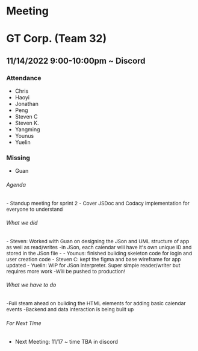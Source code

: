 # Meeting

# GT Corp. (Team 32)

## 11/14/2022 9:00-10:00pm ~ Discord

### **Attendance**

- Chris
- Haoyi
- Jonathan
- Peng
- Steven C
- Steven K.
- Yangming
- Younus
- Yuelin

### **Missing**
- Guan

###### Agenda

<div style="font-size:10pt;">
  - Standup meeting for sprint 2
  - Cover JSDoc and Codacy implementation for everyone to understand
</div>

###### What we did

<div style="font-size:10pt;">
  - Steven: Worked with Guan on designing the JSon and UML structure of app as well as read/writes
    -In JSon, each calendar will have it's own unique ID and stored in the JSon file
    -
  - Younus: finished building skeleton code for login and user creation code
  - Steven C: kept the figma and base wireframe for app updated
  - Yuelin: WIP for JSon interpreter. Super simple reader/writer but requires more work
    -Will be pushed to production!

	
</div>

###### What we have to do

<div style="font-size:10pt;">
  -Full steam ahead on building the HTML elements for adding basic calendar events
  -Backend and data interaction is being built up
</div>

###### For Next Time
- Next Meeting: 11/17 ~ time TBA in discord
